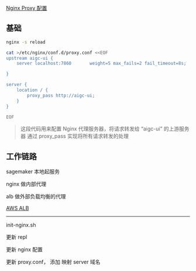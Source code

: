 

[Nginx Proxy 配置](https://www.jianshu.com/p/8532461837b1)

## 基础

```bash
nginx -s reload
```


```bash
cat >/etc/nginx/conf.d/proxy.conf <<EOF
upstream aigc-ui {
    server localhost:7860       weight=5 max_fails=2 fail_timeout=8s;

}

server {
    location / {
        proxy_pass http://aigc-ui;
    }
}

EOF
```

> 这段代码用来配置 Nginx 代理服务器，将请求转发给 “aigc-ui” 的上游服务器
> 通过 proxy_pass 实现将所有请求转发的处理









## 工作链路


sagemaker 本地起服务

nginx 做内部代理

alb 做外部负载均衡的代理

[AWS ALB](https://docs.aws.amazon.com/elasticloadbalancing/latest/application/introduction.html)


-----------------

init-nginx.sh

更新 repl

更新 nginx 配置

更新 proxy.conf， 添加 映射 server 域名





